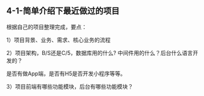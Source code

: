 ## 4-1-简单介绍下最近做过的项目

根据自己的项目整理完成，要点：

1）项目背景、业务、需求、核心业务的流程

2）项目架构，B/S还是C/5，数据库用的什么? 中间件用的什么？后台什么语言开发的？

是否有做App端，是否有H5是否开发小程序等等。

3）项目前端有哪些功能模块，后台有哪些功能模块？
